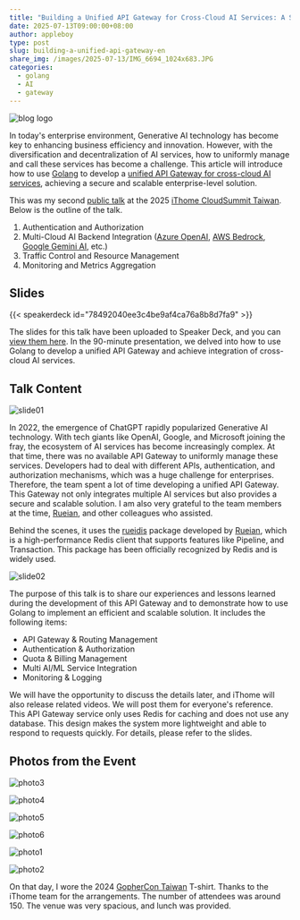 ```yaml
---
title: "Building a Unified API Gateway for Cross-Cloud AI Services: A Secure and Scalable Enterprise Solution"
date: 2025-07-13T09:00:00+08:00
author: appleboy
type: post
slug: building-a-unified-api-gateway-en
share_img: /images/2025-07-13/IMG_6694_1024x683.JPG
categories:
  - golang
  - AI
  - gateway
---
```


![blog logo](/images/2025-07-13/IMG_6694_1024x683.JPG)

In today's enterprise environment, Generative AI technology has become key to enhancing business efficiency and innovation. However, with the diversification and decentralization of AI services, how to uniformly manage and call these services has become a challenge. This article will introduce how to use [Golang][1] to develop a [unified API Gateway for cross-cloud AI services][3], achieving a secure and scalable enterprise-level solution.

This was my second [public talk][3] at the 2025 [iThome CloudSummit Taiwan][2]. Below is the outline of the talk.

1. Authentication and Authorization
2. Multi-Cloud AI Backend Integration ([Azure OpenAI][4], [AWS Bedrock][5], [Google Gemini AI][6], etc.)
3. Traffic Control and Resource Management
4. Monitoring and Metrics Aggregation

[1]: https://go.dev/
[2]: https://cloudsummit.ithome.com.tw/2025/
[3]: https://cloudsummit.ithome.com.tw/2025/session-page/3684
[4]: https://azure.microsoft.com/en-us/products/ai-services/openai-service
[5]: https://aws.amazon.com/bedrock/
[6]: https://cloud.google.com/products/gemini

<!--more-->

## Slides

{{< speakerdeck id="78492040ee3c4be9af4ca76a8b8d7fa9" >}}

The slides for this talk have been uploaded to Speaker Deck, and you can [view them here](https://speakerdeck.com/appleboy/building-a-unified-api-gateway-for-secure-and-scalable-cross-cloud-ai-service). In the 90-minute presentation, we delved into how to use Golang to develop a unified API Gateway and achieve integration of cross-cloud AI services.

## Talk Content

![slide01](/images/2025-07-13/slide01.png)

In 2022, the emergence of ChatGPT rapidly popularized Generative AI technology. With tech giants like OpenAI, Google, and Microsoft joining the fray, the ecosystem of AI services has become increasingly complex. At that time, there was no available API Gateway to uniformly manage these services. Developers had to deal with different APIs, authentication, and authorization mechanisms, which was a huge challenge for enterprises. Therefore, the team spent a lot of time developing a unified API Gateway. This Gateway not only integrates multiple AI services but also provides a secure and scalable solution. I am also very grateful to the team members at the time, [Rueian](https://github.com/rueian), and other colleagues who assisted.

Behind the scenes, it uses the [rueidis][11] package developed by [Rueian](https://github.com/rueian), which is a high-performance Redis client that supports features like Pipeline, and Transaction. This package has been officially recognized by Redis and is widely used.

[11]: https://github.com/redis/rueidis

![slide02](/images/2025-07-13/slide02.png)

The purpose of this talk is to share our experiences and lessons learned during the development of this API Gateway and to demonstrate how to use Golang to implement an efficient and scalable solution. It includes the following items:

- API Gateway & Routing Management
- Authentication & Authorization
- Quota & Billing Management
- Multi AI/ML Service Integration
- Monitoring & Logging

We will have the opportunity to discuss the details later, and iThome will also release related videos. We will post them for everyone's reference. This API Gateway service only uses Redis for caching and does not use any database. This design makes the system more lightweight and able to respond to requests quickly. For details, please refer to the slides.

## Photos from the Event

![photo3](/images/2025-07-13/IMG_6694_1024x683.JPG)

![photo4](/images/2025-07-13/IMG_6695_1024x683.JPG)

![photo5](/images/2025-07-13/IMG_6696_1024x683.JPG)

![photo6](/images/2025-07-13/IMG_6697_1024x683.JPG)

![photo1](/images/2025-07-13/IMG_6687_1024x683.JPG)

![photo2](/images/2025-07-13/IMG_6690_1024x683.JPG)

On that day, I wore the 2024 [GopherCon Taiwan](https://gopherday.golang.tw/2024/en) T-shirt. Thanks to the iThome team for the arrangements. The number of attendees was around 150. The venue was very spacious, and lunch was provided.
